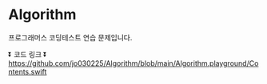 # Algorithm
프로그래머스 코딩테스트 연습 문제입니다.

⏬ 코드 링크 ⏬
https://github.com/jo030225/Algorithm/blob/main/Algorithm.playground/Contents.swift
